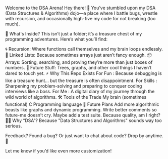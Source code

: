 Welcome to the DSA Arena!
Hey there! 👋 You’ve stumbled upon my DSA (Data Structures & Algorithms) dojo—a place where I battle bugs, wrestle with recursion, and occasionally high-five my code for not breaking (too much).

📂 What's Inside?
This isn’t just a folder; it’s a treasure chest of my programming adventures. Here’s what you’ll find:

🌀 Recursion: Where functions call themselves and my brain loops endlessly.
🔗 Linked Lists: Because sometimes arrays just aren’t fancy enough.
📦 Arrays: Sorting, searching, and proving they’re more than just boxes of numbers.
🔮 Future Stuff: Trees, graphs, and other cool things I haven’t dared to touch yet.
⚡ Why This Repo Exists
For Fun : Because debugging is like a treasure hunt… but the treasure is often disappointment.
For Skills : Sharpening my problem-solving and preparing to conquer coding interviews like a boss.
For Me : A digital diary of my journey through the wild world of algorithms.
🛠️ Tools of the Trade
My brain (sometimes functional)
C Programming language
🌟 Future Plans
Add more algorithmic beasts like graphs and dynamic programming.
Write better comments so future-me doesn’t cry.
Maybe add a test suite. Because quality, am I right?
🤷‍♂️ Why “DSA”?
Because "Data Structures and Algorithms" sounds way too serious.

Feedback? Found a bug? Or just want to chat about code? Drop by anytime. 🚀

Let me know if you’d like even more customization!
